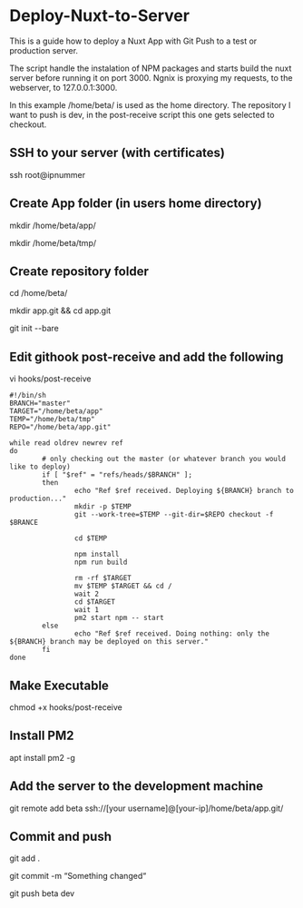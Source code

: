 # Deploy-Nuxt-to-Server
This is a guide how to deploy a Nuxt App with Git Push to a test or production server.

The script handle the instalation of NPM packages and starts build the nuxt server before running it on port 3000.
Ngnix is proxying my requests, to the webserver, to 127.0.0.1:3000.

In this example /home/beta/ is used as the home directory.
The repository I want to push is dev, in the post-receive script this one gets selected to checkout.


## SSH to your server (with certificates)
ssh root@ipnummer

## Create App folder (in users home directory)
mkdir  /home/beta/app/

mkdir /home/beta/tmp/

## Create repository folder
cd /home/beta/

mkdir app.git && cd app.git

git init --bare

## Edit githook post-receive and add the following
vi hooks/post-receive

```
#!/bin/sh
BRANCH="master"
TARGET="/home/beta/app"
TEMP="/home/beta/tmp"
REPO="/home/beta/app.git"

while read oldrev newrev ref
do
        # only checking out the master (or whatever branch you would like to deploy)
        if [ "$ref" = "refs/heads/$BRANCH" ];
        then
                echo "Ref $ref received. Deploying ${BRANCH} branch to production..."
                mkdir -p $TEMP
                git --work-tree=$TEMP --git-dir=$REPO checkout -f $BRANCE

                cd $TEMP

                npm install
                npm run build

                rm -rf $TARGET
                mv $TEMP $TARGET && cd /
                wait 2
                cd $TARGET
                wait 1
                pm2 start npm -- start
        else
                echo "Ref $ref received. Doing nothing: only the ${BRANCH} branch may be deployed on this server."
        fi
done

```

## Make Executable
chmod +x hooks/post-receive

## Install PM2
apt install pm2 -g

## Add the server to the development machine
git remote add beta ssh://[your username]@[your-ip]/home/beta/app.git/

## Commit and push
git add . 

git commit -m “Something changed“

git push beta dev
